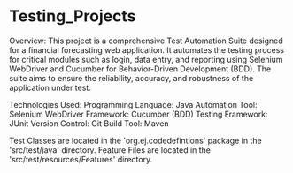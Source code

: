 # Testing_Projects 

Overview: This project is a comprehensive Test Automation Suite designed for a financial forecasting web application. It automates the testing process for critical modules such as login, data entry, and reporting using Selenium WebDriver and Cucumber for Behavior-Driven Development (BDD).
The suite aims to ensure the reliability, accuracy, and robustness of the application under test.

Technologies Used:
Programming Language: Java
Automation Tool: Selenium WebDriver
Framework: Cucumber (BDD)
Testing Framework: JUnit
Version Control: Git
Build Tool: Maven

Test Classes are located in the 'org.ej.codedefintions' package in the 'src/test/java' directory.
Feature Files are located in the 'src/test/resources/Features' directory.
